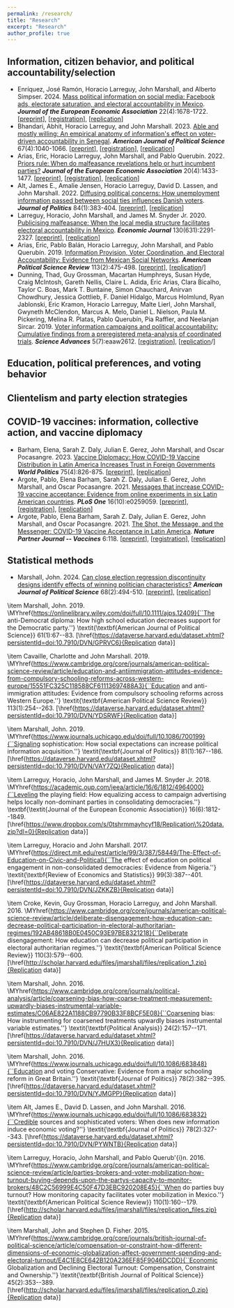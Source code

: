 ```yaml
---
permalink: /research/
title: "Research"
excerpt: "Research"
author_profile: true
---
```


## Information, citizen behavior, and political accountability/selection

* Enr&iacute;quez, Jos&eacute; Ram&oacute;n, Horacio Larreguy, John Marshall, and Alberto Simpser. 2024. [Mass political information on social media: Facebook ads, electorate saturation, and electoral accountability in Mexico](https://academic.oup.com/jeea/article-abstract/22/4/1678/7607367). <i><b>Journal of the European Economic Association</b></i> 22(4):1678-1722. \[[preprint](../files/mexico_facebook_saturation.pdf)\], \[[registration](https://www.socialscienceregistry.org/trials/3135)\], \[[replication](https://dataverse.harvard.edu/dataset.xhtml?persistentId=doi:10.7910/DVN/4PSW76)\]
* Bhandari, Abhit, Horacio Larreguy, and John Marshall. 2023. [Able and mostly willing: An empirical anatomy of information's effect on voter-driven accountability in Senegal](https://onlinelibrary.wiley.com/doi/full/10.1111/ajps.12591). <i><b>American Journal of Political Science</b></i> 67(4):1040-1066. \[[preprint](../files/Accountability_Senegal_Paper_v8.pdf)\], \[[registration](https://www.socialscienceregistry.org/trials/2324)\], \[[replication](https://dataverse.harvard.edu/dataset.xhtml?persistentId=doi:10.7910/DVN/QAJQXP)\]
* Arias, Eric, Horacio Larreguy, John Marshall, and Pablo Querub&iacute;n. 2022. [Priors rule: When do malfeasance revelations help or hurt incumbent parties?](https://academic.oup.com/jeea/article/20/4/1433/6552960) <i><b>Journal of the European Economic Association</b></i> 20(4):1433-1477. \[[preprint](../files/mexico_accountability_experiment.pdf)\], \[[registration](https://osf.io/yjue9)\], \[[replication](https://academic.oup.com/jeea/article/20/4/1433/6552960?login=true#supplementary-data)\]
* Alt, James E., Amalie Jensen, Horacio Larreguy, David D. Lassen, and John Marshall. 2022. [Diffusing political concerns: How unemployment information passed between social ties influences Danish voters](https://www.journals.uchicago.edu/doi/10.1086/714925). <i><b>Journal of Politics</b></i> 84(1):383-404. \[[preprint](../files/????)\], \[[replication](https://dataverse.harvard.edu/dataset.xhtml?persistentId=doi:10.7910/DVN/HOLUME)\]
* Larreguy, Horacio, John Marshall, and James M. Snyder Jr. 2020. [Publicising malfeasance: When the local media structure facilitates electoral accountability in Mexico](https://academic.oup.com/ej/article/130/631/2291/5835240). <i><b>Economic Journal</b></i> 130(631):2291-2327. \[[preprint](../files/????)\], \[[replication](https://scholar.harvard.edu/files/jmarshall/files/replication_data_0.zip)\]
* Arias, Eric, Pablo Bal&aacute;n, Horacio Larreguy, John Marshall, and Pablo Querub&iacute;n. 2019. [Information Provision, Voter Coordination, and Electoral Accountability: Evidence from Mexican Social Networks](https://www.cambridge.org/core/journals/american-political-science-review/article/information-provision-voter-coordination-and-electoral-accountability-evidence-from-mexican-social-networks/BBE0D69E436E847043A03161DA09ADBA). <i><b>American Political Science Review</b></i> 113(2):475-498. \[[preprint](../files/????)\], \[[replication](https://doi.org/10.7910/DVN/8IWRBI)/]
* Dunning, Thad, Guy Grossman, Macartan Humphreys, Susan Hyde, Craig McIntosh, Gareth Nellis, Claire L. Adida, Eric Arias, Clara Bicalho, Taylor C. Boas, Mark T. Buntaine, Simon Chauchard, Anirvan Chowdhury, Jessica Gottlieb, F. Daniel Hidalgo, Marcus Holmlund, Ryan Jablonski, Eric Kramon, Horacio Larreguy, Malte Lierl, John Marshall, Gwyneth McClendon, Marcus A. Melo, Daniel L. Nielson, Paula M. Pickering, Melina R. Platas, Pablo Querub&iacute;n, Pia Raffler, and Neelanjan Sircar. 2019. [Voter information campaigns and political accountability: Cumulative findings from a preregistered meta-analysis of coordinated trials](https://www.science.org/doi/10.1126/sciadv.aaw2612). <i><b>Science Advances</i></b> 5(7):eaaw2612. \[[registration](https://osf.io/hpu4a)\], \[[replication](https://github.com/egap/metaketa-i)/]


## Education, political preferences, and voting behavior



## Clientelism and party election strategies


## COVID-19 vaccines: information, collective action, and vaccine diplomacy

* Barham, Elena, Sarah Z. Daly, Julian E. Gerez, John Marshall, and Oscar Pocasangre. 2023. [Vaccine Diplomacy: How COVID-19 Vaccine Distribution in Latin America Increases Trust in Foreign Governments](https://muse.jhu.edu/pub/1/article/908776/summary?casa_token=9ULUEZ_gag4AAAAA:d0BQU1qhpFiZ7tBAChQ_lpa169q_HEXNPd8HkwhIqPp-zsKWWrPMm7bi3nDGdwfF1lV4f6Dzcxk) <i><b>World Politics</b></i> 75(4):826-875. \[[preprint](../files/????)\], \[[replication](https://doi.org/10.7910/DVN/FHRRHD)\]
* Argote, Pablo, Elena Barham, Sarah Z. Daly, Julian E. Gerez, John Marshall, and Oscar Pocasangre. 2021. [Messages that increase COVID-19 vaccine acceptance: Evidence from online experiments in six Latin American countries](https://journals.plos.org/plosone/article?id=10.1371/journal.pone.0259059). <i><b>PLoS One</b></i> 16(10):e0259059. \[[preprint](../files/pcrd.pdf)\], \[[registration](https://www.socialscienceregistry.org/trials/7080)\], \[[replication](https://dataverse.harvard.edu/dataset.xhtml?persistentId=doi:10.7910/DVN/ZXSGQR)\]
* Argote, Pablo, Elena Barham, Sarah Z. Daly, Julian E. Gerez, John Marshall, and Oscar Pocasangre. 2021. [The Shot, the Message, and the Messenger: COVID-19 Vaccine Acceptance in Latin America](https://www.nature.com/articles/s41541-021-00380-x). <i><b>Nature Partner Journal -- Vaccines</b></i> 6:118. \[[preprint](../files/pcrd.pdf)\], \[[registration](https://www.socialscienceregistry.org/trials/7080)\], \[[replication](https://github.com/sarahzdaly/Vaccine-Acceptance-in-Latin-America)\]



## Statistical methods

* Marshall, John. 2024. [Can close election regression discontinuity designs identify effects of winning politician characteristics?](https://onlinelibrary.wiley.com/doi/full/10.1111/ajps.12741) <i><b>American Journal of Political Science</b></i> 68(2):494-510. \[[preprint](../files/pcrd.pdf)\], \[[replication](\href{https://dataverse.harvard.edu/dataset.xhtml?persistentId=doi:10.7910/DVN/4MZQYH)\]








\item Marshall, John. 2019. \MYhref{https://onlinelibrary.wiley.com/doi/full/10.1111/ajps.12409}{``The anti-Democrat diploma: How high school education decreases support for the Democratic party.''} \textit{\textbf{American Journal of Political Science}} 61(1):67--83. [\href{https://dataverse.harvard.edu/dataset.xhtml?persistentId=doi:10.7910/DVN/GPRVC6}{Replication data}]

\item Cavaille, Charlotte and John Marshall. 2019. \MYhref{https://www.cambridge.org/core/journals/american-political-science-review/article/education-and-antiimmigration-attitudes-evidence-from-compulsory-schooling-reforms-across-western-europe/15551FC325C118588CF61113697488A3}{``Education and anti-immigration attitudes: Evidence from compulsory schooling reforms across Western Europe.''} \textit{\textbf{American Political Science Review}} 113(1):254--263. [\href{https://dataverse.harvard.edu/dataset.xhtml?persistentId=doi:10.7910/DVN/YDSRWF}{Replication data}]

\item Marshall, John. 2019. \MYhref{https://www.journals.uchicago.edu/doi/full/10.1086/700199}{``Signaling sophistication: How social expectations can increase political information acquisition.''} \textit{\textbf{Journal of Politics}} 81(1):167--186. [\href{https://dataverse.harvard.edu/dataset.xhtml?persistentId=doi:10.7910/DVN/VAY7ZQ}{Replication data}]

\item Larreguy, Horacio, John Marshall, and James M. Snyder Jr. 2018. \MYhref{https://academic.oup.com/jeea/article/16/6/1812/4964000}{``Leveling the playing field: How equalizing access to campaign advertising helps locally non-dominant parties in consolidating democracies.''} \textbf{\textit{Journal of the European Economic Association}} 16(6):1812--1849. [\href{https://www.dropbox.com/s/0tshrmmayhcyf18/Replication\%20data.zip?dl=0}{Replication data}]

\item Larreguy, Horacio and John Marshall. 2017. \MYhref{https://direct.mit.edu/rest/article/99/3/387/58449/The-Effect-of-Education-on-Civic-and-Political}{``The effect of education on political engagement in non-consolidated democracies: Evidence from Nigeria.''} \textit{\textbf{Review of Economics and Statistics}} 99(3):387--401. [\href{https://dataverse.harvard.edu/dataset.xhtml?persistentId=doi:10.7910/DVN/JZKKZB}{Replication data}]

\item Croke, Kevin, Guy Grossman, Horacio Larreguy, and John Marshall. 2016. \MYhref{https://www.cambridge.org/core/journals/american-political-science-review/article/deliberate-disengagement-how-education-can-decrease-political-participation-in-electoral-authoritarian-regimes/192AB48618B0E0450C93E97BE8321218}{``Deliberate disengagement: How education can decrease political participation in electoral authoritarian regimes.''} \textit{\textbf{American Political Science Review}} 110(3):579--600. [\href{http://scholar.harvard.edu/files/jmarshall/files/replication_1.zip}{Replication data}]

\item Marshall, John. 2016. \MYhref{https://www.cambridge.org/core/journals/political-analysis/article/coarsening-bias-how-coarse-treatment-measurement-upwardly-biases-instrumental-variable-estimates/C06AE822A1188CB97790B33F8BCF5E08}{``Coarsening bias: How instrumenting for coarsened treatments upwardly biases instrumental variable estimates.''} \textit{\textbf{Political Analysis}} 24(2):157--171. [\href{https://dataverse.harvard.edu/dataset.xhtml?persistentId=doi:10.7910/DVN/J7HUX3}{Replication data}]

\item Marshall, John. 2016. \MYhref{https://www.journals.uchicago.edu/doi/full/10.1086/683848}{``Education and voting Conservative: Evidence from a major schooling reform in Great Britain.''} \textit{\textbf{Journal of Politics}} 78(2):382--395. [\href{https://dataverse.harvard.edu/dataset.xhtml?persistentId=doi:10.7910/DVN/YJMGPP}{Replication data}]

\item Alt, James E., David D. Lassen, and John Marshall. 2016. \MYhref{https://www.journals.uchicago.edu/doi/full/10.1086/683832}{``Credible sources and sophisticated voters: When does new information induce economic voting?''} \textit{\textbf{Journal of Politics}} 78(2):327--343. [\href{https://dataverse.harvard.edu/dataset.xhtml?persistentId=doi:10.7910/DVN/PYWNTB}{Replication data}]

\item Larreguy, Horacio, John Marshall, and Pablo Querub\'{i}n. 2016. \MYhref{https://www.cambridge.org/core/journals/american-political-science-review/article/parties-brokers-and-voter-mobilization-how-turnout-buying-depends-upon-the-partys-capacity-to-monitor-brokers/48C2C56999E4C50F47D3EBC920208E45}{``When do parties buy turnout? How monitoring capacity facilitates voter mobilization in Mexico.''} \textit{\textbf{American Political Science Review}} 110(1):160--179. [\href{http://scholar.harvard.edu/files/jmarshall/files/replication_files.zip}{Replication data}]

\item Marshall, John and Stephen D. Fisher. 2015. \MYhref{https://www.cambridge.org/core/journals/british-journal-of-political-science/article/compensation-or-constraint-how-different-dimensions-of-economic-globalization-affect-government-spending-and-electoral-turnout/E4C1E8CE642B120A236EF85F9046DCDD}{``Economic Globalization and Declining Electoral Turnout: Compensation, Constraint and Ownership.''} \textit{\textbf{British Journal of Political Science}} 45(2):353--389. [\href{http://scholar.harvard.edu/files/jmarshall/files/replication_0.zip}{Replication data}]




